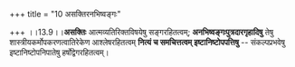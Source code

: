 +++
title = "10 असक्तिरनभिष्वङ्गः"

+++
।।13.9।।**असक्तिः** आत्मव्यतिरिक्तविषयेषु सङ्गरहितत्वम्;
**अनभिष्वङ्गःपुत्रदारगृहादिषु** तेषु शास्त्रीयकर्मोपकरणत्वातिरेकेण
आश्लेषरहितत्वम् **नित्यं च समचित्तत्वम् इष्टानिष्टोपपत्तिषु** --
संकल्पप्रभवेषु इष्टानिष्टोपनिपातेषु हर्षोद्वेगरहितत्वम्।
